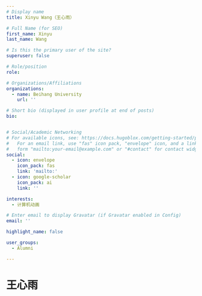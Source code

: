 ```yaml
---
# Display name
title: Xinyu Wang（王心雨）

# Full Name (for SEO)
first_name: Xinyu
last_name: Wang

# Is this the primary user of the site?
superuser: false

# Role/position
role: 

# Organizations/Affiliations
organizations:
  - name: Beihang University
    url: ''

# Short bio (displayed in user profile at end of posts)
bio: 


# Social/Academic Networking
# For available icons, see: https://docs.hugoblox.com/getting-started/page-builder/#icons
#   For an email link, use "fas" icon pack, "envelope" icon, and a link in the
#   form "mailto:your-email@example.com" or "#contact" for contact widget.
social: 
  - icon: envelope
    icon_pack: fas
    link: 'mailto:'
  - icon: google-scholar
    icon_pack: ai
    link: ''

interests:
  - 计算机动画

# Enter email to display Gravatar (if Gravatar enabled in Config)
email: ''

highlight_name: false

user_groups: 
  - Alumni

---
```


# 王心雨

